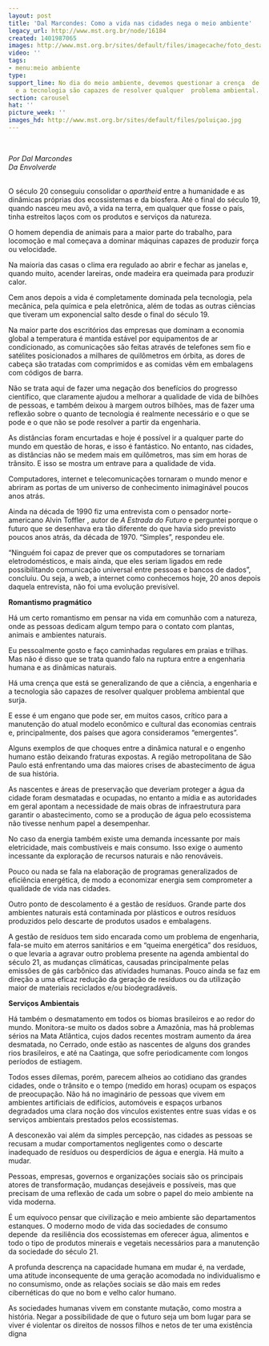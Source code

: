 ```yaml
---
layout: post
title: 'Dal Marcondes: Como a vida nas cidades nega o meio ambiente'
legacy_url: http://www.mst.org.br/node/16184
created: 1401987065
images: http://www.mst.org.br/sites/default/files/imagecache/foto_destaque/poluiçao.jpg
video: ''
tags:
- menu:meio ambiente
type: 
support_line: No dia do meio ambiente, devemos questionar a crença  de que a ciência
  e a tecnologia são capazes de resolver qualquer  problema ambiental.
section: carousel
hat: ''
picture_week: ''
images_hd: http://www.mst.org.br/sites/default/files/poluiçao.jpg
---
```

<p>&nbsp;</p><p><em>Por Dal Marcondes<br> Da Envolverde<br><br></em></p><p><span>O século 20 conseguiu consolidar o </span><i>apartheid</i><span>  entre a humanidade e as dinâmicas próprias dos ecossistemas e da  biosfera. Até o final do século 19, quando nasceu meu avô, a vida na  terra, em qualquer que fosse o país, tinha estreitos laços com os  produtos e serviços da natureza. </span></p><p><span>O homem dependia de animais para a  maior parte do trabalho, para locomoção e mal começava a dominar  máquinas capazes de produzir força ou velocidade.</span></p><p><span> Na maioria das casas o  clima era regulado ao abrir e fechar as janelas e, quando muito,  acender lareiras, onde madeira era queimada para produzir calor.</span></p> <p>Cem anos depois a vida é completamente dominada pela tecnologia, pela  mecânica, pela química e pela eletrônica, além de todas as outras  ciências que tiveram um exponencial salto desde o final do século 19.</p><p>Na  maior parte dos escritórios das empresas que dominam a economia global a  temperatura é mantida estável por equipamentos de ar condicionado, as  comunicações são feitas através de telefones sem fio e satélites  posicionados a milhares de quilômetros em órbita, as dores de cabeça são  tratadas com comprimidos e as comidas vêm em embalagens com códigos de  barra.</p> <p>Não se trata aqui de fazer uma negação dos benefícios do progresso  científico, que claramente ajudou a melhorar a qualidade de vida de  bilhões de pessoas, e também deixou à margem outros bilhões, mas de  fazer uma reflexão sobre o quanto de tecnologia é realmente necessário e  o que se pode e o que não se pode resolver a partir da engenharia.</p><p>As  distâncias foram encurtadas e hoje é possível ir a qualquer parte do  mundo em questão de horas, e isso é fantástico. No entanto, nas cidades,  as distâncias não se medem mais em quilômetros, mas sim em horas de  trânsito. E isso se mostra um entrave para a qualidade de vida.</p> <p>Computadores, internet e telecomunicações tornaram o mundo menor e  abriram as portas de um universo de conhecimento inimaginável poucos  anos atrás.</p><p>Ainda na década de 1990 fiz uma entrevista com o pensador  norte-americano Alvin Toffler , autor de <i>A Estrada do Futuro</i> e  perguntei porque o futuro que se desenhava era tão diferente do que  havia sido previsto poucos anos atrás, da década de 1970. “Simples”,  respondeu ele.</p><p>“Ninguém foi capaz de prever que os computadores se  tornariam eletrodomésticos, e mais ainda, que eles seriam ligados em  rede possibilitando comunicação universal entre pessoas e bancos de  dados”, concluiu. Ou seja, a web, a internet como conhecemos hoje, 20  anos depois daquela entrevista, não foi uma evolução previsível.</p> <p><b>Romantismo pragmático</b></p> <p>Há um certo romantismo em pensar na vida em comunhão com a natureza,  onde as pessoas dedicam algum tempo para o contato com plantas, animais e  ambientes naturais.</p><p>Eu pessoalmente gosto e faço caminhadas regulares  em praias e trilhas. Mas não é disso que se trata quando falo na ruptura  entre a engenharia humana e as dinâmicas naturais.</p><p>Há uma crença que  está se generalizando de que a ciência, a engenharia e a tecnologia são  capazes de resolver qualquer problema ambiental que surja.</p><p>E esse é um  engano que pode ser, em muitos casos, crítico para a manutenção do atual  modelo econômico e cultural das economias centrais e, principalmente,  dos países que agora consideramos “emergentes”.</p> <p>Alguns exemplos de que choques entre a dinâmica natural e o engenho  humano estão deixando fraturas expostas. A região metropolitana de São  Paulo está enfrentando uma das maiores crises de abastecimento de água  de sua história.</p><p>As nascentes e áreas de preservação que deveriam  proteger a água da cidade foram desmatadas e ocupadas, no entanto a  mídia e as autoridades em geral apontam a necessidade de mais obras de  infraestrutura para garantir o abastecimento, como se a produção de água  pelo ecossistema não tivesse nenhum papel a desempenhar.</p> <p>No caso da energia também existe uma demanda incessante por mais  eletricidade, mais combustíveis e mais consumo. Isso exige o aumento  incessante da exploração de recursos naturais e não renováveis.</p><p>Pouco ou  nada se fala na elaboração de programas generalizados de eficiência  energética, de modo a economizar energia sem comprometer a qualidade de  vida nas cidades.</p> <p>Outro ponto de descolamento é a gestão de resíduos. Grande parte dos  ambientes naturais está contaminada por plásticos e outros resíduos  produzidos pelo descarte de produtos usados e embalagens.</p><p>A gestão de  resíduos tem sido encarada como um problema de engenharia, fala-se muito  em aterros sanitários e em “queima energética” dos resíduos, o que  levaria a agravar outro problema presente na agenda ambiental do século  21, as mudanças climáticas, causadas principalmente pelas emissões de  gás carbônico das atividades humanas. Pouco ainda se faz em direção a  uma eficaz redução da geração de resíduos ou da utilização maior de  materiais reciclados e/ou biodegradáveis.</p> <p><b>Serviços Ambientais</b></p> <p>Há também o desmatamento em todos os biomas brasileiros e ao redor do  mundo. Monitora-se muito os dados sobre a Amazônia, mas há problemas  sérios na Mata Atlântica, cujos dados recentes mostram aumento da área  desmatada, no Cerrado, onde estão as nascentes de alguns dos grandes  rios brasileiros, e até na Caatinga, que sofre periodicamente com longos  períodos de estiagem.</p> <p>Todos esses dilemas, porém, parecem alheios ao cotidiano das grandes  cidades, onde o trânsito e o tempo (medido em horas) ocupam os espaços  de preocupação. Não há no imaginário de pessoas que vivem em ambientes  artificiais de edifícios, automóveis e espaços urbanos degradados uma  clara noção dos vínculos existentes entre suas vidas e os serviços  ambientais prestados pelos ecossistemas.</p> <p>A desconexão vai além da simples percepção, nas cidades as pessoas se  recusam a mudar comportamentos negligentes como o descarte inadequado  de resíduos ou desperdícios de água e energia. Há muito a mudar.</p><p>Pessoas, empresas, governos e organizações sociais são os principais  atores de transformação, mudanças desejáveis e possíveis, mas que  precisam de uma reflexão de cada um sobre o papel do meio ambiente na  vida moderna.</p> <p>É um equívoco pensar que civilização e meio ambiente são  departamentos estanques. O moderno modo de vida das sociedades de  consumo depende&nbsp; da resiliência dos ecossistemas em oferecer água,  alimentos e todo o tipo de produtos minerais e vegetais necessários para  a manutenção da sociedade do século 21.</p><p>A profunda descrença na capacidade humana em mudar é, na verdade, uma  atitude inconsequente de uma geração acomodada no individualismo e no  consumismo, onde as relações sociais se dão mais em redes cibernéticas  do que no bom e velho calor humano.</p><p>As sociedades humanas vivem em  constante mutação, como mostra a história. Negar a possibilidade de que o  futuro seja um bom lugar para se viver é violentar os direitos de  nossos filhos e netos de ter uma existência digna</p>
